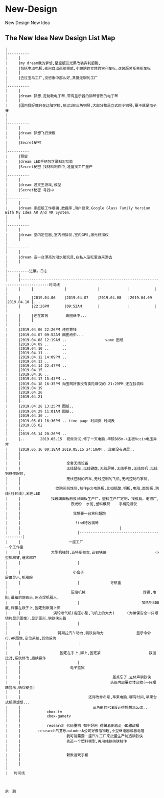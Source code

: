 # New-Design
New Design New Idea

The New Idea New Design List Map
----------
    |
    |----------
    |     |   
    |     |my dream我的梦想,星空版亚光黑改装宾利超跑,
    |     |包括电动电机,夜间自动巡航模式,小翅膀的立体的宾利车标,改装版劳斯莱斯车标
    |     |
    |     |去过宝马工厂,没想象中那么好,真挺无聊的工厂
    |
    |----------
    |     |
    |     |dream 梦想,定制款电子琴,带有显示器的钢琴音质的电子琴
    |     |
    |     |国内我好像只在辽阳学校,见过1架三角钢琴,大部分都是立式的小钢琴,要不就是电子琴
    |
    |
    |----------
    |     |
    |     |dream 梦想飞行滑板
    |     |
    |     |Secret秘密
    |
    |----------
    |     |预留
    |     |dream LED手柄包含录制宏功能  
    |     |Secret秘密 找材料制作中,准备找工厂量产
    |     
    |----------
    |     |
    |     |dream 通灵王游戏,模型
    |     |Secret秘密 寻找中
    |
    |----------
    |     |
    |     |dream 家庭版工作眼镜,数据库,用户登录,Google Glass Family Version With My Idea AR And VR System.
    |     |
    |
    |----------
    |     |
    |     |dream 室内定位器,室内扫描仪,室内GPS,激光扫描仪
    |     | 
    |
    |----------
    |     |
    |     |dream 造一台漂亮的潜水艇玩具,在私人浴缸里游来游去
    |     |
    |
    |----------进展，日志
    |     |
    |     |-----------------------------------------------------------------------------------时间线
    |     |     |              |              |             |           |           |                  
    |     |     |2019.04.06    |2019.04.07    |2019.04.08   |2019.04.09 |2019.04.10 |...     
    |     |     |22:26PM       |09:52AM       |             |           |           |                      
    |     |     |还在筹钱        画图纸中...
    |     |     |
    |     |
    |     |2019.04.06 22:26PM 还在筹钱
    |     |2019.04.07 09:52AM 画图纸中...
    |     |2019.04.08 12:19AM ..          　　　　 same 图纸
    |     |2019.04.09 ..      ..
    |     |2019.04.10 ..      ..
    |     |2019.04.11 ..      ..
    |     |2019.04.12 14:09PM ..
    |     |2019.04.13 ..
    |     |2019.04.14 22:47PM ..
    |     |2019.04.15 ..
    |     |2019.04.16 ..
    |     |2019.04.17 15:43PM ..
    |     |2019.04.18 16:35PM 淘宝网好像没有卖陀螺仪的 21:29PM 还在找资料
    |     |2019.04.19 
    |     |2019.04.20 
    |     |2019.04.21
    |     |..
    |     |2019.04.28 13:25PM 图纸..
    |     |2019.04.29 11:01AM 图纸..
    |     |2019.04.30 ..
    |     |2019.05.01 16:36PM .. time page 时间页 时间表
    |     |2019.05.02
    |     |..
    |     |2019.05.14 20:26PM .. 
    |     |..       2019.05.15  视频测试,修了一天电脑,华硕B85m-k主板Vccin电压异常
    |     |2019.05.16 00:18AM 2019.05.15 24:18AM ..丝毫没有进展..
    |     |
    |     |
    |     |                     全套无线设备
    |     |                     无线鼠标,无线键盘,无线屏幕,无线手柄,无线耳机,无线钢铁侠眼镜,
    |     |                     无线控制的汽车,无线控制的飞机,无线控制的家具,
    |     |
    |     |                欲购买刻蚀剂,制作pcb电路板,比如硫酸,铜板,电阻,面包板,跳线(杜邦线),彩色LED
    |     |              找玻璃面板触摸屏面板生产厂，塑料生产厂定制，找模具，电镀厂,
    |     |                       夜光粉  水泥,塑料模具    手柄陀螺仪
    |     |     
    |     |                        我想要一台宾利超跑
    |     |                       
    |     |                         find特效钢琴
    |     |　　　　　　　　　　　　　　                      |
    |     |                          |--------------------------------------------|
    |     |                      一座工厂　　　　　　　　　　　　　　　　　　　　　   一个工作室
    |     |              大型机械臂,造特斯拉车,造钢铁侠　　　　　　　　　　 　   小型机械臂,造零部件
    |     |                          |                                  　　　　　 |
    |     |                        小盒子　　　　　　　　　　　　　　　　　　　   屏幕显示,机器眼　
    |     |                          |              导航盒                　　　   |
    |     |                       压缩机械                  　　　　　焊锡,电阻,最细的烙铁头,用点焊机器人,
    |     |                          |                   　　　　　 加热到300度,焊接在板子上,固定到眼镜上面
    |     |               涡轮喷气机(高压小型,飞机上的太大)    　(为确保安全一只眼镜片显示图像),显示图形,钢铁侠头盔
    |     |                          |                         　　　　　 　　　　　 |
    |     |                 特斯拉汽车动力,钢铁侠动力　　　　　　　　　显示命令行,AR图像,定位系统,其他系统 
    |     |　　　　　　　　　　　 　　 　 |　　　　　　　　　　　　　　　　　　　　 　　    　|
    |     |                  固定在手上,脚上,固定紧                      数据比对,系统修改,后续操作
    |     |                          |         
    |     |                     　电子监狱    
    |     |                             
    |     |                                          差点忘了,立体声钢铁侠
    |     |                                         头盔内部要立体音效(一只眼睛显示,确保安全)
    |     |
    |     |                               还得改乔布斯,苹果电脑,哪有时间,苹果台式机得想想...
    |     |                                 三角形的PCB设计得想想怎么改..
    |     |            xbox-tv                                 
    |     |            xbox-gametv
    |     |
    |     |            research 代码重构 都不好用 得蹲着倒着走 4D甜甜桶
    |     |        research的意思autodesk公司好像指物理,小型继电器或者电阻
    |     |                     我可能需要一座汽车工厂来批量生产制造钢铁侠
    |     |                     先造一个塑料模型,再用纯钢纯铁制作    
    |     |                  
    |     |                        
    |     |                     新款游戏手柄 
    |     |
    |     |
    |
    |   时间线
    
    
                                                                                                            余　鹏
                                                                                                            
